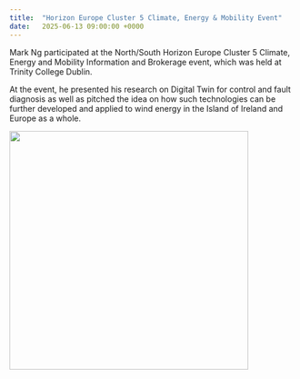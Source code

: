 ```yaml
---
title:  "Horizon Europe Cluster 5 Climate, Energy & Mobility Event"
date:   2025-06-13 09:00:00 +0000
---
```


Mark Ng participated at the North/South Horizon Europe Cluster 5 Climate, Energy and Mobility Information and Brokerage event, which was held at Trinity College Dublin. 

At the event, he presented his research on Digital Twin for control and fault diagnosis as well as pitched the idea on how such technologies can be further developed and applied to wind energy in the Island of Ireland and Europe as a whole.

<img src="/assets/Figures/Horizon.jpeg" width="420"> 





